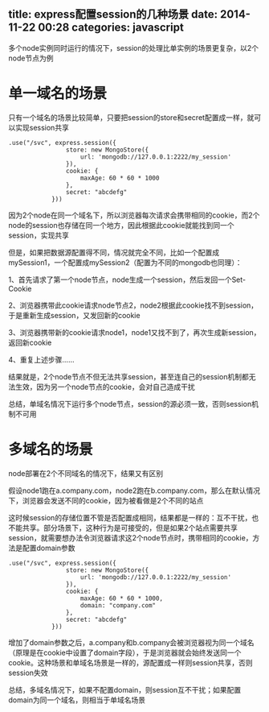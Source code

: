 title: express配置session的几种场景
date: 2014-11-22 00:28
categories: javascript
---
多个node实例同时运行的情况下，session的处理比单实例的场景更复杂，以2个node节点为例
<!--more-->

# 单一域名的场景

只有一个域名的场景比较简单，只要把session的store和secret配置成一样，就可以实现session共享

```
.use("/svc", express.session({   
                store: new MongoStore({
                    url: 'mongodb://127.0.0.1:2222/my_session'
                }),
                cookie: {
                    maxAge: 60 * 60 * 1000
                },
                secret: "abcdefg"
            }))
```
因为2个node在同一个域名下，所以浏览器每次请求会携带相同的cookie，而2个node的session也存储在同一个地方，因此根据此cookie就能找到同一个session，实现共享

但是，如果把数据源配置得不同，情况就完全不同，比如一个配置成mySession1，一个配置成mySession2（配置为不同的mongodb也同理）：

1、首先请求了第一个node节点，node生成一个session，然后发回一个Set-Cookie

2、浏览器携带此cookie请求node节点2，node2根据此cookie找不到session，于是重新生成session，又发回新的cookie

3、浏览器携带新的cookie请求node1，node1又找不到了，再次生成新session，返回新cookie

4、重复上述步骤……

结果就是，2个node节点不但无法共享session，甚至连自己的session机制都无法生效，因为另一个node节点的cookie，会对自己造成干扰

总结，单域名情况下运行多个node节点，session的源必须一致，否则session机制不可用

# 多域名的场景

node部署在2个不同域名的情况下，结果又有区别

假设node1跑在a.company.com，node2跑在b.company.com，那么在默认情况下，浏览器会发送不同的cookie，因为被看做是2个不同的站点

这时候session的存储位置不管是否配置成相同，结果都是一样的：互不干扰，也不能共享。部分场景下，这种行为是可接受的，但是如果2个站点需要共享session，就需要想办法令浏览器请求这2个node节点时，携带相同的cookie，方法是配置domain参数

```
.use("/svc", express.session({   
                store: new MongoStore({
                    url: 'mongodb://127.0.0.1:2222/my_session'
                }),
                cookie: {
                    maxAge: 60 * 60 * 1000,
                    domain: "company.com"
                },
                secret: "abcdefg"
            }))
```
增加了domain参数之后，a.company和b.company会被浏览器视为同一个域名（原理是在cookie中设置了domain字段），于是浏览器就会始终发送同一个cookie。这种场景和单域名场景是一样的，源配置成一样则session共享，否则session失效

总结，多域名情况下，如果不配置domain，则session互不干扰；如果配置domain为同一个域名，则相当于单域名场景